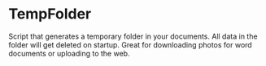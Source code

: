 # TempFolder
Script that generates a temporary folder in your documents. All data in the folder will get deleted on startup. Great for downloading photos for word documents or uploading to the web.
